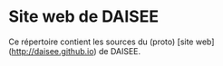 # Site web de DAISEE

Ce répertoire contient les sources du (proto) [site web] (http://daisee.github.io) de DAISEE. 
